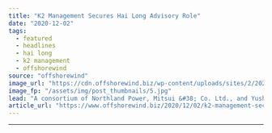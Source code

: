 ```yaml
---
title: "K2 Management Secures Hai Long Advisory Role"
date: "2020-12-02"
tags: 
  - featured
  - headlines
  - hai long
  - k2 management
  - offshorewind
source: "offshorewind"
image_url: "https://cdn.offshorewind.biz/wp-content/uploads/sites/2/2020/12/02101006/K2-Management-Secures-Hai-Long-Advisory-Role.jpg"
image_fp: "/assets/img/post_thumbnails/5.jpg"
lead: "A consortium of Northland Power, Mitsui &#38; Co. Ltd., and Yushan Energy has appointed"
article_url: "https://www.offshorewind.biz/2020/12/02/k2-management-secures-hai-long-advisory-role/"
---
```


---
